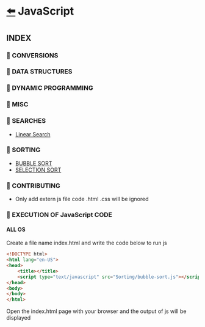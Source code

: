 # [:arrow_left:](../README.md) JavaScript

## INDEX

### :rocket: CONVERSIONS

### :rocket: DATA STRUCTURES

### :rocket: DYNAMIC PROGRAMMING

### :rocket: MISC

### :rocket: SEARCHES

* [Linear Search](Searches/linearSearch.js)

### :rocket: SORTING

* [BUBBLE SORT](Sorting/bubble-sort.js)
* [SELECTION SORT](Sorting/selection-sort.js)

### :rocket: CONTRIBUTING

* Only add extern js file code .html .css will be ignored

### :rocket: EXECUTION OF JavaScript CODE

#### ALL OS

Create a file name index.html and write the code below to run js

```html
<!DOCTYPE html>
<html lang="en-US">
<head>
    <title></title>
    <script type="text/javascript" src="Sorting/bubble-sort.js"></script>
</head>
<body>
</body>
</html>
```

Open the index.html page with your browser and the output of js will be displayed